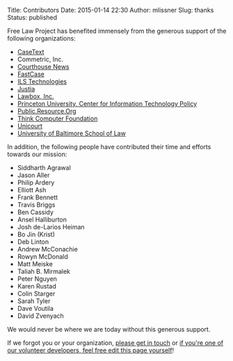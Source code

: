 Title: Contributors
Date: 2015-01-14 22:30
Author: mlissner
Slug: thanks
Status: published

Free Law Project has benefited immensely from the generous support of the following organizations:

- [CaseText](https://casetext.com)
- Commetric, Inc.
- [Courthouse News](http://courthousenews.com)
- [FastCase](https://www.fastcase.com)
- [ILS Technologies](http://ilstech.com/)
- [Justia](https://www.justia.com)
- [Lawbox, Inc.](http://www.lawbox.com)
- [Princeton University, Center for Information Technology Policy](https://citp.princeton.edu)
- [Public.Resource.Org](https://Public.Resource.Org)
- [Think Computer Foundation](http://www.thinkcomputer.org)
- [Unicourt](https://unicourt.com)
- [University of Baltimore School of Law](http://law.ubalt.edu/)

In addition, the following people have contributed their time and
efforts towards our mission:

- Siddharth Agrawal
- Jason Aller
- Philip Ardery
- Elliott Ash
- Frank Bennett
- Travis Briggs
- Ben Cassidy
- Ansel Halliburton
- Josh de-Larios Heiman
- Bo Jin (Krist)
- Deb Linton
- Andrew McConachie
- Rowyn McDonald
- Matt Meiske
- Taliah B. Mirmalek
- Peter Nguyen
- Karen Rustad
- Colin Starger
- Sarah Tyler
- Dave Voutila
- David Zvenyach

We would never be where we are today without this generous support.

If we forgot you or your organization, [please get in touch][1] or [if you're one of our volunteer developers, feel free edit this page yourself][pr]!

[1]: {filename}/pages/contact.md
[pr]: https://github.com/freelawproject/free.law/blob/master/content/pages/thanks.md
